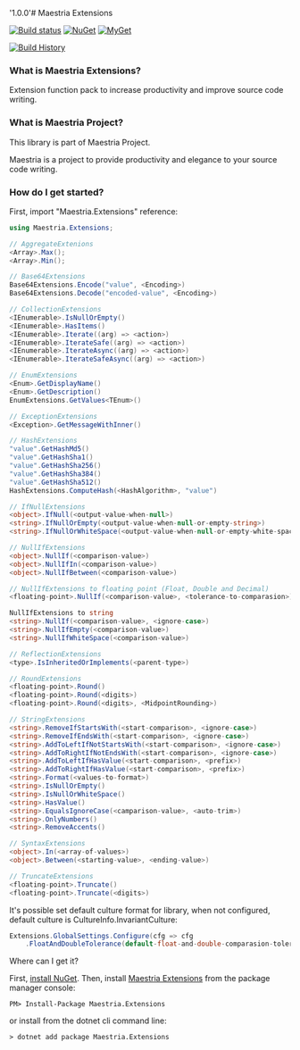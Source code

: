 '1.0.0'# Maestria Extensions

[![Build status](https://ci.appveyor.com/api/projects/status/mvosd40vqsgrvkr0/branch/master?svg=true)](https://ci.appveyor.com/project/fabionaspolini/extensions/branch/master)
[![NuGet](https://buildstats.info/nuget/Maestria.Extensions)](https://www.nuget.org/packages/Maestria.Extensions)
[![MyGet](https://buildstats.info/myget/maestrianet/Maestria.Extensions)](https://www.myget.org/feed/maestrianet/package/nuget/Maestria.Extensions)

[![Build History](https://buildstats.info/appveyor/chart/fabionaspolini/extensions?branch=master)](https://ci.appveyor.com/project/fabionaspolini/extensions/history?branch=master)

### What is Maestria Extensions?
Extension function pack to increase productivity and improve source code writing.

### What is Maestria Project?
This library is part of Maestria Project.

Maestria is a project to provide productivity and elegance to your source code writing.

### How do I get started?
First, import "Maestria.Extensions" reference:

```csharp
using Maestria.Extensions;

// AggregateExtenions
<Array>.Max();
<Array>.Min();

// Base64Extensions
Base64Extensions.Encode("value", <Encoding>)
Base64Extensions.Decode("encoded-value", <Encoding>)

// CollectionExtensions
<IEnumerable>.IsNullOrEmpty()
<IEnumerable>.HasItems()
<IEnumerable>.Iterate((arg) => <action>)
<IEnumerable>.IterateSafe((arg) => <action>)
<IEnumerable>.IterateAsync((arg) => <action>)
<IEnumerable>.IterateSafeAsync((arg) => <action>)

// EnumExtensions
<Enum>.GetDisplayName()
<Enum>.GetDescription()
EnumExtensions.GetValues<TEnum>()

// ExceptionExtensions
<Exception>.GetMessageWithInner()

// HashExtensions
"value".GetHashMd5()
"value".GetHashSha1()
"value".GetHashSha256()
"value".GetHashSha384()
"value".GetHashSha512()
HashExtensions.ComputeHash(<HashAlgorithm>, "value")

// IfNullExtensions
<object>.IfNull(<output-value-when-null>)
<string>.IfNullOrEmpty(<output-value-when-null-or-empty-string>)
<string>.IfNullOrWhiteSpace(<output-value-when-null-or-empty-white-space>)

// NullIfExtensions
<object>.NullIf(<comparison-value>)
<object>.NullIfIn(<comparison-value>)
<object>.NullIfBetween(<comparison-value>)

// NullIfExtensions to floating point (Float, Double and Decimal)
<floating-point>.NullIf(<comparison-value>, <tolerance-to-comparasion>)

NullIfExtensions to string
<string>.NullIf(<comparison-value>, <ignore-case>)
<string>.NullIfEmpty(<comparison-value>)
<string>.NullIfWhiteSpace(<comparison-value>)

// ReflectionExtensions
<type>.IsInheritedOrImplements(<parent-type>)

// RoundExtensions
<floating-point>.Round()
<floating-point>.Round(<digits>)
<floating-point>.Round(<digits>, <MidpointRounding>)

// StringExtensions
<string>.RemoveIfStartsWith(<start-comparison>, <ignore-case>)
<string>.RemoveIfEndsWith(<start-comparison>, <ignore-case>)
<string>.AddToLeftIfNotStartsWith(<start-comparison>, <ignore-case>)
<string>.AddToRightIfNotEndsWith(<start-comparison>, <ignore-case>)
<string>.AddToLeftIfHasValue(<start-comparison>, <prefix>)
<string>.AddToRightIfHasValue(<start-comparison>, <prefix>)
<string>.Format(<values-to-format>)
<string>.IsNullOrEmpty()
<string>.IsNullOrWhiteSpace()
<string>.HasValue()
<string>.EqualsIgnoreCase(<camparison-value>, <auto-trim>)
<string>.OnlyNumbers()
<string>.RemoveAccents()

// SyntaxExtensions
<object>.In(<array-of-values>)
<object>.Between(<starting-value>, <ending-value>)

// TruncateExtensions
<floating-point>.Truncate()
<floating-point>.Truncate(<digits>)
```

It's possible set default culture format for library, when not configured, default culture is CultureInfo.InvariantCulture:
```csharp
Extensions.GlobalSettings.Configure(cfg => cfg
    .FloatAndDoubleTolerance(default-float-and-double-comparasion-tolerance)    
```

Where can I get it?

First, [install NuGet](http://docs.nuget.org/docs/start-here/installing-nuget). Then, install [Maestria Extensions](https://www.nuget.org/packages/Maestria.Extensions/) from the package manager console:

```
PM> Install-Package Maestria.Extensions
```

or install from the dotnet cli command line:
```
> dotnet add package Maestria.Extensions
``` 
